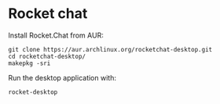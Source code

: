 # Rocket chat

Install Rocket.Chat from AUR:
```
git clone https://aur.archlinux.org/rocketchat-desktop.git
cd rocketchat-desktop/
makepkg -sri
```

Run the desktop application with:
```
rocket-desktop
```


